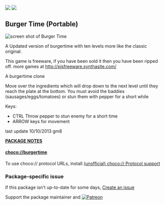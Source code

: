 [![](https://img.shields.io/chocolatey/v/burgertime?color=green&label=burgertime)](https://chocolatey.org/packages/burgertime) [![](https://img.shields.io/chocolatey/dt/burgertime)](https://chocolatey.org/packages/burgertime)

## Burger Time (Portable)

![screen shot of Burger Time](http://pjsfreeware.synthasite.com/resources/burgertime.png)

 A Updated version of burgertime with ten levels more like the classic original.
 
This game is freeware,  if you have been sold it then you have been ripped off.
more games at http://pjsfreeware.synthasite.com/

A burgertime clone

Move over the ingredients which will drop down to the next level until they reach the plate at the bottom.  You must avoid the baddies  (sausages/eggs/tomatoes) or stun them with pepper for a short while

Keys:
* CTRL Throw pepper to stun enemy for a short time
* ARROW keys for movement

last update 10/10/2013 gm8

**[PACKAGE NOTES](https://github.com/bcurran3/ChocolateyPackages/blob/master/burgertime/readme.md)**

#### [choco://burgertime](choco://burgertime)
To use choco:// protocol URLs, install [(unofficial) choco:// Protocol support ](https://chocolatey.org/packages/choco-protocol-support)

### Package-specific issue
If this package isn't up-to-date for some days, [Create an issue](https://github.com/tunisiano187/Chocolatey-packages/issues/new/choose)

Support the package maintainer and [![Patreon](https://cdn.jsdelivr.net/gh/tunisiano187/Chocolatey-packages@d15c4e19c709e7148588d4523ffc6dd3cd3c7e5e/icons/patreon.png)](https://www.patreon.com/bePatron?u=39585820)
